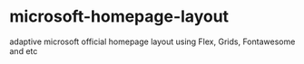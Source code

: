 # microsoft-homepage-layout
adaptive microsoft official homepage layout using Flex, Grids, Fontawesome and etc

